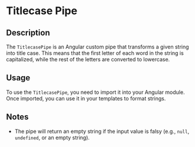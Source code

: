 # Titlecase Pipe

## Description
The `TitlecasePipe` is an Angular custom pipe that transforms a given string into title case. This means that the first letter of each word in the string is capitalized, while the rest of the letters are converted to lowercase.

## Usage
To use the `TitlecasePipe`, you need to import it into your Angular module. Once imported, you can use it in your templates to format strings.

## Notes
- The pipe will return an empty string if the input value is falsy (e.g., `null`, `undefined`, or an empty string).